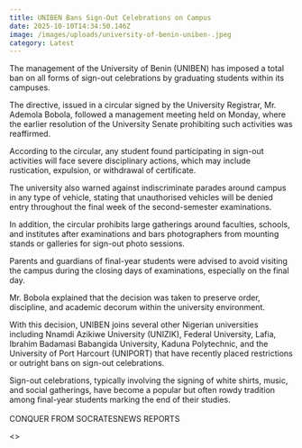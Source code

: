 ```yaml
---
title: UNIBEN Bans Sign-Out Celebrations on Campus
date: 2025-10-10T14:34:50.146Z
image: /images/uploads/university-of-benin-uniben-.jpeg
category: Latest
---
```

The management of the University of Benin (UNIBEN) has imposed a total ban on all forms of sign-out celebrations by graduating students within its campuses.

The directive, issued in a circular signed by the University Registrar, Mr. Ademola Bobola, followed a management meeting held on Monday, where the earlier resolution of the University Senate prohibiting such activities was reaffirmed.

According to the circular, any student found participating in sign-out activities will face severe disciplinary actions, which may include rustication, expulsion, or withdrawal of certificate.

The university also warned against indiscriminate parades around campus in any type of vehicle, stating that unauthorised vehicles will be denied entry throughout the final week of the second-semester examinations.

In addition, the circular prohibits large gatherings around faculties, schools, and institutes after examinations and bars photographers from mounting stands or galleries for sign-out photo sessions.

Parents and guardians of final-year students were advised to avoid visiting the campus during the closing days of examinations, especially on the final day.

Mr. Bobola explained that the decision was taken to preserve order, discipline, and academic decorum within the university environment.

With this decision, UNIBEN joins several other Nigerian universities including Nnamdi Azikiwe University (UNIZIK), Federal University, Lafia, Ibrahim Badamasi Babangida University, Kaduna Polytechnic, and the University of Port Harcourt (UNIPORT) that have recently placed restrictions or outright bans on sign-out celebrations.

Sign-out celebrations, typically involving the signing of white shirts, music, and social gatherings, have become a popular but often rowdy tradition among final-year students marking the end of their studies.\
\
C﻿ONQUER FROM SOCRATESNEWS REPORTS

<﻿>